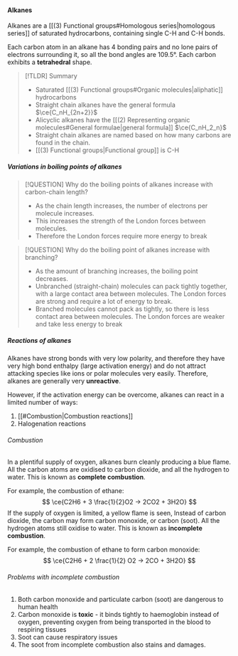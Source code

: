 #### Alkanes
Alkanes are a [[(3) Functional groups#Homologous series|homologous series]] of saturated hydrocarbons, containing single C-H and C-H bonds. 

Each carbon atom in an alkane has 4 bonding pairs and no lone pairs of electrons surrounding it, so all the bond angles are 109.5°. Each carbon exhibits a **tetrahedral** shape.

> [!TLDR] Summary
> - Saturated [[(3) Functional groups#Organic molecules|aliphatic]] hydrocarbons
> - Straight chain alkanes have the general formula $\ce{C_nH_{2n+2}}$
> - Alicyclic alkanes have the [[(2) Representing organic molecules#General formulae|general formula]] $\ce{C_nH_2_n}$ 
> - Straight chain alkanes are named based on how many carbons are found in the chain.
> - [[(3) Functional groups|Functional group]] is C-H

##### Variations in boiling points of alkanes

> [!QUESTION] Why do the boiling points of alkanes increase with carbon-chain length?
> - As the chain length increases, the number of electrons per molecule increases.
> - This increases the strength of the London forces between molecules.
> - Therefore the London forces require more energy to break

> [!QUESTION] Why do the boiling point of alkanes increase with branching?
> - As the amount of branching increases, the boiling point decreases.
> - Unbranched (straight-chain) molecules can pack tightly together, with a large contact area between molecules. The London forces are strong and require a lot of energy to break.
> - Branched molecules cannot pack as tightly, so there is less contact area between molecules. The London forces are weaker and take less energy to break
##### Reactions of alkanes

Alkanes have strong bonds with very low polarity, and therefore they have very high bond enthalpy (large activation energy) and do not attract attacking species like ions or polar molecules very easily. Therefore, alkanes are generally very **unreactive**.

However, if the activation energy can be overcome, alkanes can react in a limited number of ways:
1. [[#Combustion|Combustion reactions]]
2. Halogenation reactions

###### Combustion
In a plentiful supply of oxygen, alkanes burn cleanly producing a blue flame. All the carbon atoms are oxidised to carbon dioxide, and all the hydrogen to water. This is known as **complete combustion**.

For example, the combustion of ethane:
$$
\ce{C2H6 + 3 \frac{1}{2}O2 -> 2CO2 + 3H2O}
$$
If the supply of oxygen is limited, a yellow flame is seen, Instead of carbon dioxide, the carbon may form carbon monoxide, or carbon (soot). All the hydrogen atoms still oxidise to water. This is known as **incomplete combustion**.

For example, the combustion of ethane to form carbon monoxide:
$$
\ce{C2H6 + 2 \frac{1}{2} O2 -> 2CO + 3H2O}
$$
###### Problems with incomplete combustion
1. Both carbon monoxide and particulate carbon (soot) are dangerous to human health
2. Carbon monoxide is **toxic** - it binds tightly to haemoglobin instead of oxygen, preventing oxygen from being transported in the blood to respiring tissues
3. Soot can cause respiratory issues
4. The soot from incomplete combustion also stains and damages.